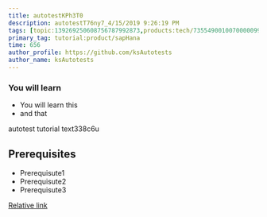```yaml
---
title: autotestKPh3T0
description: autotestT76ny7_4/15/2019 9:26:19 PM
tags: [topic:139269250608756787992873,products:tech/73554900100700000996,tutorial:experience/advanced]
primary_tag: tutorial:product/sapHana
time: 656
author_profile: https://github.com/ksAutotests
author_name: ksAutotests
---
```

### You will learn
- You will learn this
- and that

autotest tutorial text338c6u

## Prerequisites
- Prerequisute1
- Prerequisute2
- Prerequisute3

[Relative link](autotest_tutorial8ovkx7)
